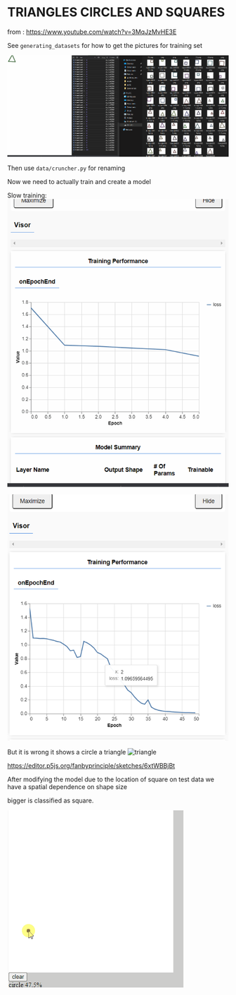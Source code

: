 # TRIANGLES CIRCLES AND SQUARES

from : https://www.youtube.com/watch?v=3MqJzMvHE3E

See `generating_datasets` for how to get the pictures for training set

![generate](generating_dataset.gif)

Then use `data/cruncher.py` for renaming

Now we need to actually train and create a model

Slow training:
![breakdance](breakdance_training.gif)

![trained](trained.png)

But it is wrong it shows a circle a triangle
![triangle](triangle.png)

https://editor.p5js.org/fanbyprinciple/sketches/6xtWBBjBt

After modifying the model due to the location of square on test data we have a spatial dependence on shape size

bigger is classified as square.

![spatial_problem](spatial_problem.gif)
